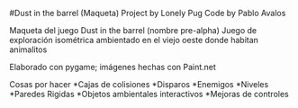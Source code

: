 #Dust in the barrel (Maqueta)
Project by Lonely Pug
Code by Pablo Avalos

Maqueta del juego Dust in the barrel (nombre pre-alpha)
Juego de exploración isométrica ambientado en el viejo oeste donde habitan animalitos

Elaborado con pygame; imágenes hechas con Paint.net

Cosas por hacer
*Cajas de colisiones
*Disparos
*Enemigos
*Niveles
  *Paredes Rigidas
  *Objetos ambientales interactivos
*Mejoras de controles
